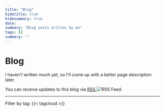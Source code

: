 ```yaml
---
title: "Blog"
hidetitle: true
hidesummary: true
date: 
summary: "Blog posts written by me"
tags: []
summary: ""
---
```

# Blog
I haven't written much yet, so I'll come up with a better page description later.

<p>You can receive updates to this blog via <a href="/index.xml">RSS <img class="inlineimage" src="/rss-green.svg" style="max-height:1em" alt="RSS Feed" title="Subscribe via RSS for new blog posts!"></a>.</p>


---

<div class="tagcloud">Filter by tag: {{< tagcloud >}}</div>

<br>